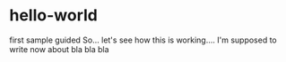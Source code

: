 # hello-world
first sample guided
So... let's see how this is working.... I'm supposed to write now about bla bla bla
